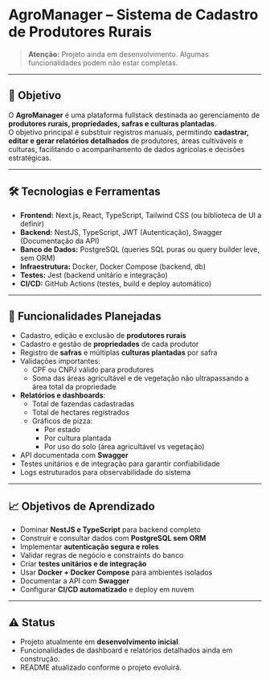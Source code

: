 # AgroManager – Sistema de Cadastro de Produtores Rurais

> **Atenção:** Projeto ainda em desenvolvimento. Algumas funcionalidades podem não estar completas.

---

## 🎯 Objetivo

O **AgroManager** é uma plataforma fullstack destinada ao gerenciamento de **produtores rurais, propriedades, safras e culturas plantadas**.  
O objetivo principal é substituir registros manuais, permitindo **cadastrar, editar e gerar relatórios detalhados** de produtores, áreas cultiváveis e culturas, facilitando o acompanhamento de dados agrícolas e decisões estratégicas.

---

## 🛠 Tecnologias e Ferramentas

- **Frontend:** Next.js, React, TypeScript, Tailwind CSS (ou biblioteca de UI a definir)  
- **Backend:** NestJS, TypeScript, JWT (Autenticação), Swagger (Documentação da API)  
- **Banco de Dados:** PostgreSQL (queries SQL puras ou query builder leve, sem ORM)  
- **Infraestrutura:** Docker, Docker Compose (backend, db)  
- **Testes:** Jest (backend unitário e integração)  
- **CI/CD:** GitHub Actions (testes, build e deploy automático)   

---

## 🚀 Funcionalidades Planejadas

- Cadastro, edição e exclusão de **produtores rurais**  
- Cadastro e gestão de **propriedades** de cada produtor  
- Registro de **safras** e múltiplas **culturas plantadas** por safra  
- Validações importantes:
  - CPF ou CNPJ válido para produtores  
  - Soma das áreas agricultável e de vegetação não ultrapassando a área total da propriedade  
- **Relatórios e dashboards**:
  - Total de fazendas cadastradas  
  - Total de hectares registrados  
  - Gráficos de pizza:
    - Por estado  
    - Por cultura plantada  
    - Por uso do solo (área agricultável vs vegetação)  
- API documentada com **Swagger**  
- Testes unitários e de integração para garantir confiabilidade  
- Logs estruturados para observabilidade do sistema  

---

## 📈 Objetivos de Aprendizado

- Dominar **NestJS e TypeScript** para backend completo  
- Construir e consultar dados com **PostgreSQL sem ORM**  
- Implementar **autenticação segura e roles**  
- Validar regras de negócio e constraints do banco  
- Criar **testes unitários e de integração**  
- Usar **Docker + Docker Compose** para ambientes isolados  
- Documentar a API com **Swagger**  
- Configurar **CI/CD automatizado** e deploy em nuvem  

---

## ⚠️ Status

- Projeto atualmente em **desenvolvimento inicial**.  
- Funcionalidades de dashboard e relatórios detalhados ainda em construção.  
- README atualizado conforme o projeto evoluirá.
